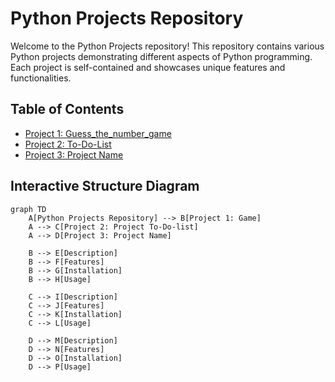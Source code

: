 # Python Projects Repository

Welcome to the Python Projects repository! This repository contains various Python projects demonstrating different aspects of Python programming. Each project is self-contained and showcases unique features and functionalities.

## Table of Contents

- [Project 1: Guess_the_number_game](#guess_the_number)
- [Project 2: To-Do-List](#To-Do-list)
- [Project 3: Project Name](#project-3-project-name)

## Interactive Structure Diagram

```mermaid
graph TD
    A[Python Projects Repository] --> B[Project 1: Game]
    A --> C[Project 2: Project To-Do-list]
    A --> D[Project 3: Project Name]

    B --> E[Description]
    B --> F[Features]
    B --> G[Installation]
    B --> H[Usage]

    C --> I[Description]
    C --> J[Features]
    C --> K[Installation]
    C --> L[Usage]

    D --> M[Description]
    D --> N[Features]
    D --> O[Installation]
    D --> P[Usage]
